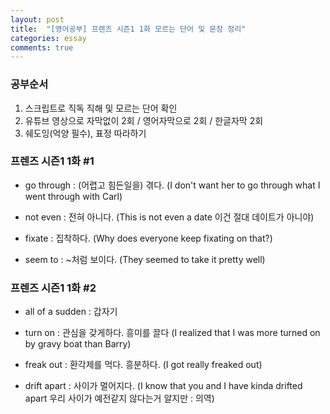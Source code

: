 ```yaml
---
layout: post
title:  "[영어공부] 프렌즈 시즌1 1화 모르는 단어 및 문장 정리"
categories: essay
comments: true
---
```


### 공부순서
1. 스크립트로 직독 직해 및 모르는 단어 확인
2. 유튜브 영상으로 자막없이 2회 / 영어자막으로 2회 / 한글자막 2회
3. 쉐도잉(억양 필수), 표정 따라하기
  

### 프렌즈 시즌1 1화 #1

- go through : (어렵고 힘든일을) 겪다.
(I don't want her to go through what I went through with Carl)

- not even : 전혀 아니다.
(This is not even a date 이건 절대 데이트가 아니야)

- fixate : 집착하다.
(Why does everyone keep fixating on that?)

- seem to : ~처럼 보이다.
(They seemed to take it pretty well)

### 프렌즈 시즌1 1화 #2

- all of a sudden : 갑자기

- turn on : 관심을 갖게하다. 흥미를 끌다
(I realized that I was more turned on by gravy boat than Barry)

- freak out : 환각제를 먹다. 흥분하다.
(I got really freaked out)

- drift apart : 사이가 멀어지다.
(I know that you and I have kinda drifted apart
우리 사이가 예전같지 않다는거 알지만 : 의역)
